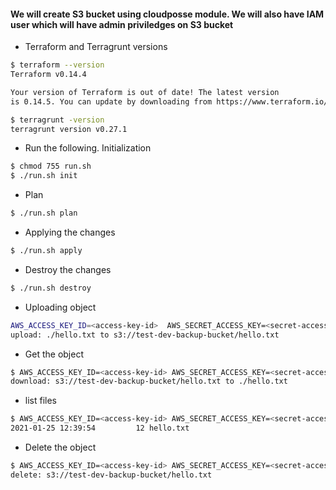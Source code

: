 #### We will create S3 bucket using cloudposse module. We will also have IAM user which will have admin priviledges on S3 bucket

- Terraform and Terragrunt versions
```bash
$ terraform --version
Terraform v0.14.4

Your version of Terraform is out of date! The latest version
is 0.14.5. You can update by downloading from https://www.terraform.io/downloads.html

$ terragrunt -version
terragrunt version v0.27.1
```


- Run the following. Initialization
```bash
$ chmod 755 run.sh          
$ ./run.sh init
```

- Plan
```bash
$ ./run.sh plan
```

- Applying the changes
```bash
$ ./run.sh apply
```

- Destroy the changes
```bash
$ ./run.sh destroy
```


- Uploading object
```bash
AWS_ACCESS_KEY_ID=<access-key-id>  AWS_SECRET_ACCESS_KEY=<secret-access-key>  aws s3 cp hello.txt s3://test-dev-backup-bucket/hello.txt
upload: ./hello.txt to s3://test-dev-backup-bucket/hello.txt    
```

- Get the object
```bash
$ AWS_ACCESS_KEY_ID=<access-key-id> AWS_SECRET_ACCESS_KEY=<secret-access-key> aws s3 cp  s3://test-dev-backup-bucket/hello.txt .
download: s3://test-dev-backup-bucket/hello.txt to ./hello.txt 
```

- list files
```bash
$ AWS_ACCESS_KEY_ID=<access-key-id> AWS_SECRET_ACCESS_KEY=<secret-access-key> aws s3 ls s3://test-dev-backup-bucket/hello.txt              
2021-01-25 12:39:54         12 hello.txt
```

- Delete the object
```bash
$ AWS_ACCESS_KEY_ID=<access-key-id> AWS_SECRET_ACCESS_KEY=<secret-access-key> aws s3 rm s3://test-dev-backup-bucket/hello.txt
delete: s3://test-dev-backup-bucket/hello.txt
```


